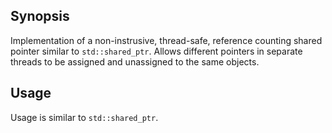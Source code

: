 ## Synopsis

Implementation of a non-instrusive, thread-safe, reference counting shared pointer similar to `std::shared_ptr`. Allows different pointers in separate threads to be assigned and unassigned to the same objects.

## Usage

Usage is similar to `std::shared_ptr`. 